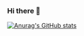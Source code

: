 ### Hi there 👋

[![Anurag's GitHub stats](https://github-readme-stats.vercel.app/api?username=salman-nadeem22&show_icons=true&theme=radical)](https://github.com/anuraghazra/github-readme-stats)

<!--
**salman-nadeem22/salman-nadeem22** is a ✨ _special_ ✨ repository because its `README.md` (this file) appears on your GitHub profile.

Here are some ideas to get you started:

- 🔭 I’m currently working on ...
- 🌱 I’m currently learning ...
- 👯 I’m looking to collaborate on ...
- 🤔 I’m looking for help with ...
- 💬 Ask me about ...
- 📫 How to reach me: ...
- 😄 Pronouns: ...
- ⚡ Fun fact: ...
-->
